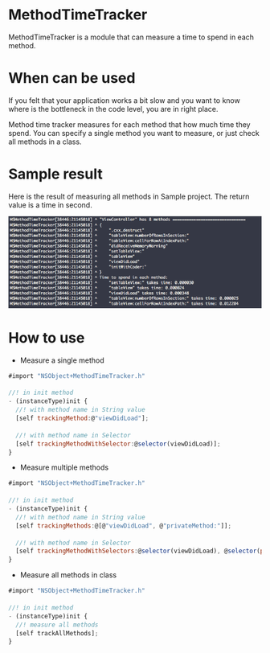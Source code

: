 # MethodTimeTracker

MethodTimeTracker is a module that can measure a time to spend in each method.


# When can be used

If you felt that your application works a bit slow and you want to know where is the bottleneck in the code level, you are in right place. 

Method time tracker measures for each method that how much time they spend. 
You can specify a single method you want to measure, or just check all methods in a class.


# Sample result

Here is the result of measuring all methods in Sample project.
The return value is a time in second.

![sameple screenshot](/Resources/screenshot.png)


# How to use

* Measure a single method 
```javascript
#import "NSObject+MethodTimeTracker.h"

//! in init method
- (instanceType)init {
  //! with method name in String value
  [self trackingMethod:@"viewDidLoad"];
  
  //! with method name in Selector
  [self trackingMethodWithSelector:@selector(viewDidLoad)];
}
```

* Measure multiple methods
```javascript
#import "NSObject+MethodTimeTracker.h"

//! in init method
- (instanceType)init {
  //! with method name in String value
  [self trackingMethods:@[@"viewDidLoad", @"privateMethod:"]];
  
  //! with method name in Selector
  [self trackingMethodWithSelectors:@selector(viewDidLoad), @selector(privateMethod:), nil];
}
```

* Measure all methods in class
```javascript
#import "NSObject+MethodTimeTracker.h"

//! in init method
- (instanceType)init {
  //! measure all methods
  [self trackAllMethods];
}
```


